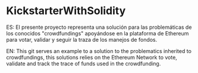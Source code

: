 # KickstarterWithSolidity

ES:
El presente proyecto representa una solución para las problemáticas de los conocidos "crowdfundings" apoyándose en la plataforma de Ethereum para votar, validar y seguir la traza de los manejos de fondos.

EN:
This git serves an example to a solution to the problematics inherited to crowdfundings, this solutions relies on the Ethereum Network to vote, validate and track the trace of funds used in the crowdfunding.
